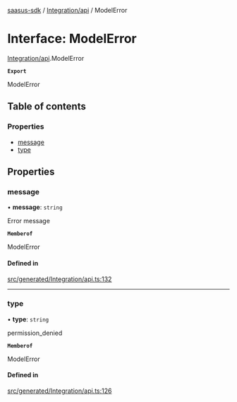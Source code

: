 [saasus-sdk](../README.md) / [Integration/api](../modules/Integration_api.md) / ModelError

# Interface: ModelError

[Integration/api](../modules/Integration_api.md).ModelError

**`Export`**

ModelError

## Table of contents

### Properties

- [message](Integration_api.ModelError.md#message)
- [type](Integration_api.ModelError.md#type)

## Properties

### message

• **message**: `string`

Error message

**`Memberof`**

ModelError

#### Defined in

[src/generated/Integration/api.ts:132](https://github.com/saasus-platform/saasus-sdk-javascript/blob/997c544/src/generated/Integration/api.ts#L132)

___

### type

• **type**: `string`

permission_denied

**`Memberof`**

ModelError

#### Defined in

[src/generated/Integration/api.ts:126](https://github.com/saasus-platform/saasus-sdk-javascript/blob/997c544/src/generated/Integration/api.ts#L126)

